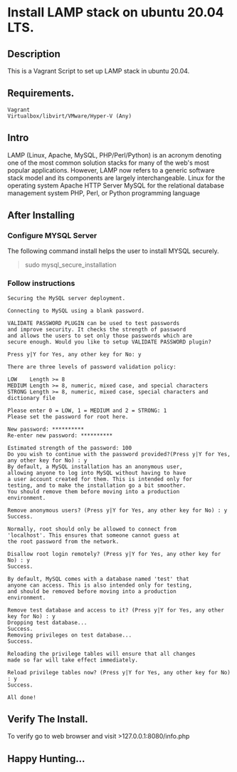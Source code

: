 # Install LAMP stack on ubuntu 20.04 LTS.
## Description
This is a Vagrant Script to set up LAMP stack in ubuntu 20.04.

## Requirements.
    Vagrant
    Virtualbox/libvirt/VMware/Hyper-V (Any)
## Intro
LAMP (Linux, Apache, MySQL, PHP/Perl/Python) is an acronym denoting one of the most common solution stacks for many of the web's most popular applications. However, LAMP now refers to a generic software stack model and its components are largely interchangeable.
    Linux for the operating system
    Apache HTTP Server
    MySQL for the relational database management system
    PHP, Perl, or Python programming language
    
 ## After Installing 
 ### Configure MYSQL Server
 The following command install helps the user to install MYSQL securely.
 >  sudo mysql_secure_installation

### Follow instructions 
    Securing the MySQL server deployment.

    Connecting to MySQL using a blank password.

    VALIDATE PASSWORD PLUGIN can be used to test passwords
    and improve security. It checks the strength of password
    and allows the users to set only those passwords which are
    secure enough. Would you like to setup VALIDATE PASSWORD plugin?

    Press y|Y for Yes, any other key for No: y

    There are three levels of password validation policy:

    LOW    Length >= 8
    MEDIUM Length >= 8, numeric, mixed case, and special characters
    STRONG Length >= 8, numeric, mixed case, special characters and dictionary file

    Please enter 0 = LOW, 1 = MEDIUM and 2 = STRONG: 1
    Please set the password for root here.

    New password: **********
    Re-enter new password: **********

    Estimated strength of the password: 100
    Do you wish to continue with the password provided?(Press y|Y for Yes, any other key for No) : y
    By default, a MySQL installation has an anonymous user,
    allowing anyone to log into MySQL without having to have
    a user account created for them. This is intended only for
    testing, and to make the installation go a bit smoother.
    You should remove them before moving into a production
    environment.

    Remove anonymous users? (Press y|Y for Yes, any other key for No) : y
    Success.

    Normally, root should only be allowed to connect from
    'localhost'. This ensures that someone cannot guess at
    the root password from the network.

    Disallow root login remotely? (Press y|Y for Yes, any other key for No) : y
    Success.

    By default, MySQL comes with a database named 'test' that
    anyone can access. This is also intended only for testing,
    and should be removed before moving into a production
    environment.

    Remove test database and access to it? (Press y|Y for Yes, any other key for No) : y
    Dropping test database...
    Success.
    Removing privileges on test database...
    Success.

    Reloading the privilege tables will ensure that all changes
    made so far will take effect immediately.

    Reload privilege tables now? (Press y|Y for Yes, any other key for No) : y
    Success.

    All done!

## Verify The Install.
To verify go to web browser and visit
    >127.0.0.1:8080/info.php
    
## Happy Hunting...
